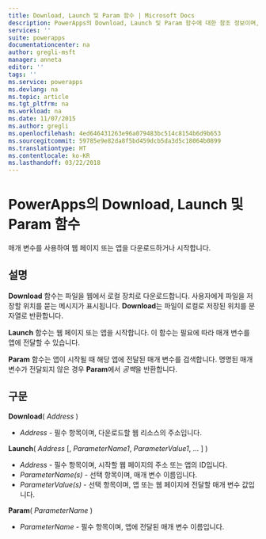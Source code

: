 ```yaml
---
title: Download, Launch 및 Param 함수 | Microsoft Docs
description: PowerApps의 Download, Launch 및 Param 함수에 대한 참조 정보이며, 구문과 예제를 포함하고 있습니다.
services: ''
suite: powerapps
documentationcenter: na
author: gregli-msft
manager: anneta
editor: ''
tags: ''
ms.service: powerapps
ms.devlang: na
ms.topic: article
ms.tgt_pltfrm: na
ms.workload: na
ms.date: 11/07/2015
ms.author: gregli
ms.openlocfilehash: 4ed646431263e96a079483bc514c8154b6d9b653
ms.sourcegitcommit: 59785e9e82da8f5bd459dcb5da3d5c18064b0899
ms.translationtype: HT
ms.contentlocale: ko-KR
ms.lasthandoff: 03/22/2018
---
```

# <a name="download-launch-and-param-functions-in-powerapps"></a>PowerApps의 Download, Launch 및 Param 함수
매개 변수를 사용하여 웹 페이지 또는 앱을 다운로드하거나 시작합니다.  

## <a name="description"></a>설명
**Download** 함수는 파일을 웹에서 로컬 장치로 다운로드합니다.  사용자에게 파일을 저장할 위치를 묻는 메시지가 표시됩니다.  **Download**는 파일이 로컬로 저장된 위치를 문자열로 반환합니다.  

**Launch** 함수는 웹 페이지 또는 앱을 시작합니다.  이 함수는 필요에 따라 매개 변수를 앱에 전달할 수 있습니다.  

**Param** 함수는 앱이 시작될 때 해당 앱에 전달된 매개 변수를 검색합니다.  명명된 매개 변수가 전달되지 않은 경우 **Param**에서 *공백*을 반환합니다.

## <a name="syntax"></a>구문
**Download**( *Address* )

* *Address* - 필수 항목이며,  다운로드할 웹 리소스의 주소입니다.

**Launch**( *Address* [, *ParameterName1*, *ParameterValue1*, ... ] )

* *Address* - 필수 항목이며,  시작할 웹 페이지의 주소 또는 앱의 ID입니다.
* *ParameterName(s)* - 선택 항목이며,  매개 변수 이름입니다.
* *ParameterValue(s)* - 선택 항목이며,  앱 또는 웹 페이지에 전달할 매개 변수 값입니다.

**Param**( *ParameterName* )

* *ParameterName* - 필수 항목이며,  앱에 전달된 매개 변수 이름입니다.

